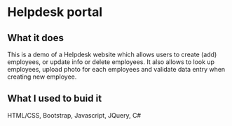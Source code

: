 # Helpdesk portal

## What it does
This is a demo of a Helpdesk website which allows users to create (add) employees, or update info or delete employees. 
It also allows to look up employees, upload photo for each employees and validate data entry when creating new employee.

## What I used to buid it
HTML/CSS, Bootstrap, Javascript, JQuery, C#
